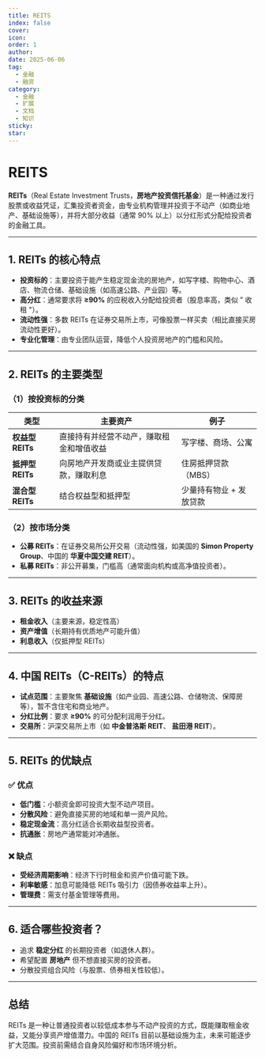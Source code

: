 ```yaml
---
title: REITS
index: false
cover: 
icon: 
order: 1
author: 
date: 2025-06-06
tag:
  - 金融
  - 融资
category:
  - 金融
  - 扩展
  - 文档
  - 知识
sticky: 
star: 
---
```


# REITS

**REITs**（Real Estate Investment Trusts，**房地产投资信托基金**）是一种通过发行股票或收益凭证，汇集投资者资金，由专业机构管理并投资于不动产（如商业地产、基础设施等），并将大部分收益（通常 90% 以上）以分红形式分配给投资者的金融工具。

---

## **1. REITs 的核心特点**

- **投资标的**：主要投资于能产生稳定现金流的房地产，如写字楼、购物中心、酒店、物流仓储、基础设施（如高速公路、产业园）等。
- **高分红**：通常要求将 **≥90%** 的应税收入分配给投资者（股息率高，类似 " 收租 "）。
- **流动性强**：多数 REITs 在证券交易所上市，可像股票一样买卖（相比直接买房流动性更好）。
- **专业化管理**：由专业团队运营，降低个人投资房地产的门槛和风险。

---

## **2. REITs 的主要类型**

### **（1）按投资标的分类**

|类型|主要资产|例子|
|---|---|---|
|**权益型 REITs**|直接持有并经营不动产，赚取租金和增值收益|写字楼、商场、公寓|
|**抵押型 REITs**|向房地产开发商或业主提供贷款，赚取利息|住房抵押贷款（MBS）|
|**混合型 REITs**|结合权益型和抵押型|少量持有物业 + 发放贷款|

### **（2）按市场分类**

- **公募 REITs**：在证券交易所公开交易（流动性强，如美国的 **Simon Property Group**、中国的 **华夏中国交建 REIT**）。
- **私募 REITs**：非公开募集，门槛高（通常面向机构或高净值投资者）。

---

## **3. REITs 的收益来源**

- **租金收入**（主要来源，稳定性高）
- **资产增值**（长期持有优质地产可能升值）
- **利息收入**（仅抵押型 REITs）

---

## **4. 中国 REITs（C-REITs）的特点**

- **试点范围**：主要聚焦 **基础设施**（如产业园、高速公路、仓储物流、保障房等），暂不含住宅和商业地产。
- **分红比例**：要求 **≥90%** 的可分配利润用于分红。
- **交易所**：沪深交易所上市（如 **中金普洛斯 REIT**、 **盐田港 REIT**）。

---

## **5. REITs 的优缺点**

### **✅ 优点**

- **低门槛**：小额资金即可投资大型不动产项目。
- **分散风险**：避免直接买房的地域和单一资产风险。
- **稳定现金流**：高分红适合长期收益型投资者。
- **抗通胀**：房地产通常能对冲通胀。

### **❌ 缺点**

- **受经济周期影响**：经济下行时租金和资产价值可能下跌。
- **利率敏感**：加息可能降低 REITs 吸引力（因债券收益率上升）。
- **管理费**：需支付基金管理等费用。

---

## **6. 适合哪些投资者？**

- 追求 **稳定分红** 的长期投资者（如退休人群）。
- 希望配置 **房地产** 但不想直接买房的投资者。
- 分散投资组合风险（与股票、债券相关性较低）。

---

## **总结**

REITs 是一种让普通投资者以较低成本参与不动产投资的方式，既能赚取租金收益，又能分享资产增值潜力。中国的 REITs 目前以基础设施为主，未来可能逐步扩大范围。投资前需结合自身风险偏好和市场环境分析。
